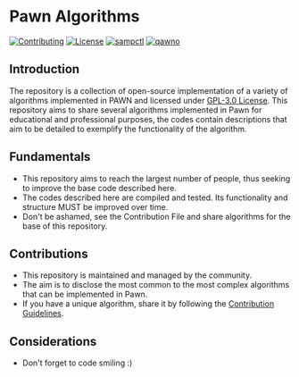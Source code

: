 # Pawn Algorithms

[![Contributing](https://img.shields.io/badge/Contributing-iP/PA-green.svg)](https://github.com/iPollo/PawnAlgorithms/blob/main/CONTRIBUTING.md)
[![License](https://img.shields.io/badge/License-MIT-yellow.svg)](https://github.com/iPollo/PawnAlgorithms/blob/main/LICENSE)
[![sampctl](https://img.shields.io/badge/Sampctl-Pawn--Libraries-red.svg)](https://github.com/openmultiplayer/stdlib)
[![qawno](https://img.shields.io/badge/Zeex-Qawno-orange.svg)](https://github.com/Zeex/qawno)

## Introduction

The repository is a collection of open-source implementation of a variety of algorithms implemented in PAWN and licensed under [GPL-3.0 License](https://github.com/iPollo/PawnAlgorithms/blob/main/LICENSE). This repository aims to share several algorithms implemented in Pawn for educational and professional purposes, the codes contain descriptions that aim to be detailed to exemplify the functionality of the algorithm.

## Fundamentals

- This repository aims to reach the largest number of people, thus seeking to improve the base code described here.
- The codes described here are compiled and tested. Its functionality and structure MUST be improved over time.
- Don't be ashamed, see the Contribution File and share algorithms for the base of this repository.

## Contributions

- This repository is maintained and managed by the community.
- The aim is to disclose the most common to the most complex algorithms that can be implemented in Pawn.
- If you have a unique algorithm, share it by following the [Contribution Guidelines](https://github.com/iPollo/PawnAlgorithms/blob/main/CONTRIBUTING.md).

## Considerations

- Don't forget to code smiling :)
